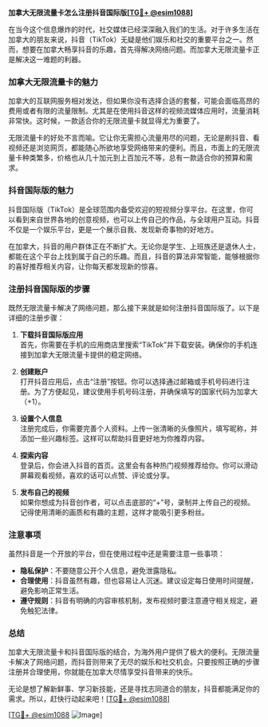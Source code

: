 **加拿大无限流量卡怎么注册抖音国际版[[TG💪+ @esim1088](https://t.me/s/esim1088)]**

在当今这个信息爆炸的时代，社交媒体已经深深融入我们的生活。对于许多生活在加拿大的朋友来说，抖音（TikTok）无疑是他们娱乐和社交的重要平台之一。然而，想要在加拿大畅享抖音的乐趣，首先得解决网络问题。而加拿大无限流量卡正是解决这一难题的利器。

### 加拿大无限流量卡的魅力

加拿大的互联网服务相对发达，但如果你没有选择合适的套餐，可能会面临高昂的费用或者有限的流量限制。尤其是在使用抖音这样的视频流媒体应用时，流量消耗非常快。这时候，一款适合你的无限流量卡就显得尤为重要了。

无限流量卡的好处不言而喻。它让你无需担心流量用尽的问题，无论是刷抖音、看视频还是浏览网页，都能随心所欲地享受网络带来的便利。而且，市面上的无限流量卡种类繁多，价格也从几十加元到上百加元不等，总有一款适合你的预算和需求。

### 抖音国际版的魅力

抖音国际版（TikTok）是全球范围内备受欢迎的短视频分享平台。在这里，你可以看到来自世界各地的创意视频，也可以上传自己的作品，与全球用户互动。抖音不仅是一个娱乐平台，更是一个展示自我、发现新奇事物的好地方。

在加拿大，抖音的用户群体正在不断扩大。无论你是学生、上班族还是退休人士，都能在这个平台上找到属于自己的乐趣。而且，抖音的算法非常智能，能够根据你的喜好推荐相关内容，让你每天都发现新的惊喜。

### 注册抖音国际版的步骤

既然无限流量卡解决了网络问题，那么接下来就是如何注册抖音国际版了。以下是详细的注册步骤：

1. **下载抖音国际版应用**  
   首先，你需要在手机的应用商店里搜索“TikTok”并下载安装。确保你的手机连接到加拿大无限流量卡提供的稳定网络。

2. **创建账户**  
   打开抖音应用后，点击“注册”按钮。你可以选择通过邮箱或手机号码进行注册。为了方便起见，建议使用手机号码注册，并确保填写的国家代码为加拿大（+1）。

3. **设置个人信息**  
   注册完成后，你需要完善个人资料。上传一张清晰的头像照片，填写昵称，并添加一些兴趣标签。这样可以帮助抖音更好地为你推荐内容。

4. **探索内容**  
   登录后，你会进入抖音的首页。这里会有各种热门视频推荐给你。你可以滑动屏幕观看视频，喜欢的话可以点赞、评论或分享。

5. **发布自己的视频**  
   如果你想成为抖音创作者，可以点击底部的“+”号，录制并上传自己的视频。记得使用清晰的画质和有趣的主题，这样才能吸引更多粉丝。

### 注意事项

虽然抖音是一个开放的平台，但在使用过程中还是需要注意一些事项：

- **隐私保护**：不要随意公开个人信息，避免泄露隐私。
- **合理使用**：抖音虽然有趣，但也容易让人沉迷。建议设定每日使用时间提醒，避免影响正常生活。
- **遵守规则**：抖音有明确的内容审核机制，发布视频时要注意遵守相关规定，避免触犯法律。

### 总结

加拿大无限流量卡和抖音国际版的结合，为海外用户提供了极大的便利。无限流量卡解决了网络问题，而抖音则带来了无尽的娱乐和社交机会。只要按照正确的步骤注册并合理使用，你就能在加拿大尽情享受抖音带来的快乐。

无论是想了解新鲜事、学习新技能，还是寻找志同道合的朋友，抖音都能满足你的需求。所以，赶快行动起来吧！[[TG💪+ @esim1088](https://t.me/s/esim1088)]

[[TG💪+ @esim1088](https://t.me/s/esim1088) ![Image](https://i.postimg.cc/4NQfJmqS/Snipaste-2025-05-13-00-14-12.png)]